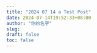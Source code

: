 ```yaml
---
title: "2024 07 14 a Test Post"
date: 2024-07-14T19:52:33+08:00
author: "你的名字"
slug:
draft: false
toc: false
---
```

